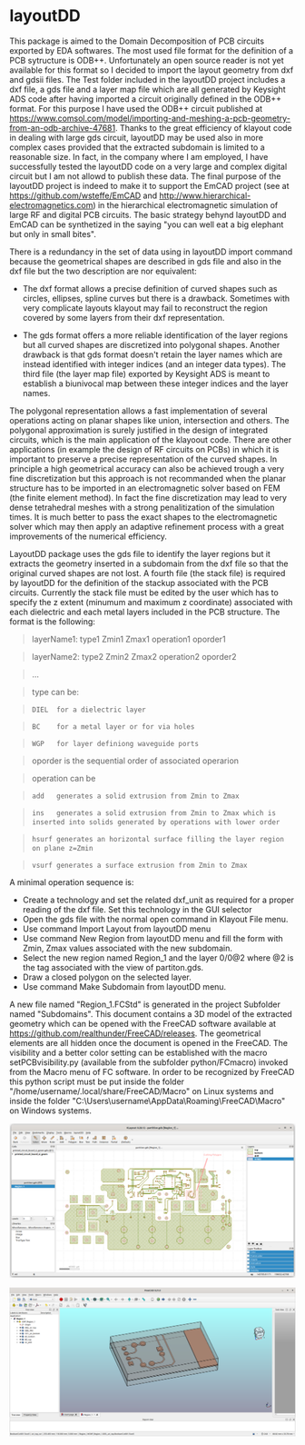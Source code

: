 
# layoutDD

This package is aimed to the Domain Decomposition of PCB circuits exported by EDA softwares.
The most used file format for the definition of a PCB sytructure is ODB++. Unfortunately an open source reader 
is not yet available for this format so I decided to import the layout geometry from dxf and gdsii files.
The Test folder included in the layoutDD project includes a dxf file, a gds file and a layer map file which are all 
generated by Keysight ADS code after having imported a circuit originally defined in the ODB++ format. 
For this purpose I have used the ODB++ circuit published at
https://www.comsol.com/model/importing-and-meshing-a-pcb-geometry-from-an-odb-archive-47681.
Thanks to the great efficiency of klayout code in dealing with large gds circuit, layoutDD may be used also in more complex cases provided that the 
extracted subdomain is limited to a reasonable size. In fact, in the company where I am employed, I have successfully tested the layoutDD
code on a very large and complex digital circuit but I am not allowd to publish these data.
The final purpose of the layoutDD project is indeed  to make it
to support the EmCAD project (see at https://github.com/wsteffe/EmCAD and http://www.hierarchical-electromagnetics.com) in the hierarchical electromagnetic 
simulation of large RF and digital PCB circuits. The basic strategy behynd layoutDD and EmCAD can be synthetized in the saying 
"you can well eat a big elephant but only in small bites".


There is a redundancy in the set of data using in layoutDD import command because the geometrical shapes are described in gds file and also in the dxf file 
but the two description are nor equivalent:

* The dxf format allows a precise definition of curved shapes such as circles, ellipses, spline curves but there is a drawback. Sometimes with very complicate layouts klayout may fail to reconstruct the region covered by some layers from their dxf representation.

* The gds format offers a more reliable identification of the layer regions but all curved shapes are discretized into polygonal shapes. Another drawback is that gds format doesn't retain the layer names which are instead identified with integer indices (and an integer data types). The third file (the layer map file) exported by Keysight ADS is meant to establish a biunivocal map between these integer indices and the layer names.

The polygonal representation allows a fast implementation of several operations acting on planar shapes like union, intersection and others. The polygonal approximation is surely justified in the design of integrated circuits, which is the main application of the klayoout code. There are other applications (in example the design of RF circuits on PCBs) in which it is important to preserve a precise representation of the curved shapes. In principle a high geometrical accuracy can also be achieved trough a very fine discretization but this approach is not recommanded when the planar structure has to be imported in an electromagnetic solver based on FEM (the finite element method). In fact the fine discretization may lead to very dense tetrahedral meshes with a strong penalitization of the simulation times. It is much better to pass the exact shapes to the electromagnetic solver which may then apply an adaptive refinement process with a great improvements of the numerical efficiency.


LayoutDD package uses the gds file to identify the layer regions but it extracts the geometry inserted in a subdomain from the dxf file so that the original curved shapes are not lost.
A fourth file (the stack file) is required by layoutDD for the definition of the stackup associated with the PCB circuits.
Currently the stack file must be edited by the user which has to specify the z extent (minumum and maximum z coordinate) associated with each
dielectric and each metal layers included in the PCB structure. The format is the following:


>   layerName1: type1 Zmin1 Zmax1 operation1 oporder1

>   layerName2: type2 Zmin2 Zmax2 operation2 oporder2

>   ...

> type can be:

>     DIEL  for a dielectric layer

> 	  BC    for a metal layer or for via holes

> 	  WGP   for layer definiong waveguide ports

> oporder is the sequential order of associated operarion

> operation can be

>     add   generates a solid extrusion from Zmin to Zmax

> 	  ins   generates a solid extrusion from Zmin to Zmax which is inserted into solids generated by operations with lower order

> 	  hsurf generates an horizontal surface filling the layer region on plane z=Zmin

>     vsurf generates a surface extrusion from Zmin to Zmax


A minimal operation sequence is:

  * Create a technology and set the related dxf_unit as required for a proper reading of the dxf file. Set this technology in the GUI selector
  * Open the gds file with the normal open command in Klayout File menu.
  * Use command Import Layout from layoutDD menu
  * Use command New Region from layoutDD menu and fill the form with Zmin, Zmax values associated with the new subdomain.
  * Select the new region named Region_1 and the layer 0/0@2 where @2 is the tag associated with the view of partiton.gds. 
  * Draw a closed polygon on the selected layer.
  * Use command Make Subdomain from layoutDD menu.
  
  A new file named "Region_1.FCStd" is generated in the project Subfolder named "Subdomains".
  This document contains a 3D model of the extracted geometry which can be opened with the FreeCAD software available at https://github.com/realthunder/FreeCAD/releases.
  The geometrical elements are all hidden once the document is opened in the FreeCAD. 
  The visibility and a better color setting can be established with the macro setPCBvisibility.py (available from the subfolder python/FCmacro) 
  invoked from the Macro menu of FC software. In order to be recognized by FreeCAD this python script must be put inside the folder 
  "/home/username/.local/share/FreeCAD/Macro" on Linux systems and inside the folder "C:\Users\username\AppData\Roaming\FreeCAD\Macro" on Windows systems.

![Alt text](https://github.com/wsteffe/layoutDD/blob/master/Test/klayout_view.png "Imported circuit")


![Alt text](https://github.com/wsteffe/layoutDD/blob/master/Test/FC_view.png "3D model extracted from Region_1")

